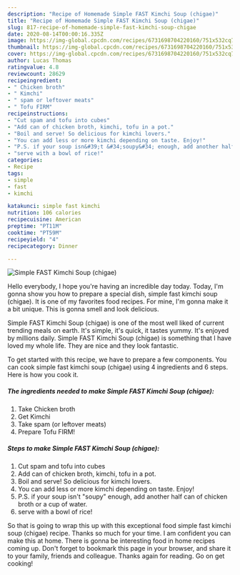 ```yaml
---
description: "Recipe of Homemade Simple FAST Kimchi Soup (chigae)"
title: "Recipe of Homemade Simple FAST Kimchi Soup (chigae)"
slug: 817-recipe-of-homemade-simple-fast-kimchi-soup-chigae
date: 2020-08-14T00:00:16.335Z
image: https://img-global.cpcdn.com/recipes/6731698704220160/751x532cq70/simple-fast-kimchi-soup-chigae-recipe-main-photo.jpg
thumbnail: https://img-global.cpcdn.com/recipes/6731698704220160/751x532cq70/simple-fast-kimchi-soup-chigae-recipe-main-photo.jpg
cover: https://img-global.cpcdn.com/recipes/6731698704220160/751x532cq70/simple-fast-kimchi-soup-chigae-recipe-main-photo.jpg
author: Lucas Thomas
ratingvalue: 4.8
reviewcount: 28629
recipeingredient:
- " Chicken broth"
- " Kimchi"
- " spam or leftover meats"
- " Tofu FIRM"
recipeinstructions:
- "Cut spam and tofu into cubes"
- "Add can of chicken broth, kimchi, tofu in a pot."
- "Boil and serve! So delicious for kimchi lovers."
- "You can add less or more kimchi depending on taste. Enjoy!"
- "P.S. if your soup isn&#39;t &#34;soupy&#34; enough, add another half can of chicken broth or a cup of water."
- "serve with a bowl of rice!"
categories:
- Recipe
tags:
- simple
- fast
- kimchi

katakunci: simple fast kimchi 
nutrition: 106 calories
recipecuisine: American
preptime: "PT11M"
cooktime: "PT59M"
recipeyield: "4"
recipecategory: Dinner

---
```



![Simple FAST Kimchi Soup (chigae)](https://img-global.cpcdn.com/recipes/6731698704220160/751x532cq70/simple-fast-kimchi-soup-chigae-recipe-main-photo.jpg)

Hello everybody, I hope you're having an incredible day today. Today, I'm gonna show you how to prepare a special dish, simple fast kimchi soup (chigae). It is one of my favorites food recipes. For mine, I'm gonna make it a bit unique. This is gonna smell and look delicious.



Simple FAST Kimchi Soup (chigae) is one of the most well liked of current trending meals on earth. It's simple, it's quick, it tastes yummy. It's enjoyed by millions daily. Simple FAST Kimchi Soup (chigae) is something that I have loved my whole life. They are nice and they look fantastic.


To get started with this recipe, we have to prepare a few components. You can cook simple fast kimchi soup (chigae) using 4 ingredients and 6 steps. Here is how you cook it.

<!--inarticleads1-->

##### The ingredients needed to make Simple FAST Kimchi Soup (chigae):

1. Take  Chicken broth
1. Get  Kimchi
1. Take  spam (or leftover meats)
1. Prepare  Tofu FIRM!




<!--inarticleads2-->

##### Steps to make Simple FAST Kimchi Soup (chigae):

1. Cut spam and tofu into cubes
1. Add can of chicken broth, kimchi, tofu in a pot.
1. Boil and serve! So delicious for kimchi lovers.
1. You can add less or more kimchi depending on taste. Enjoy!
1. P.S. if your soup isn&#39;t &#34;soupy&#34; enough, add another half can of chicken broth or a cup of water.
1. serve with a bowl of rice!




So that is going to wrap this up with this exceptional food simple fast kimchi soup (chigae) recipe. Thanks so much for your time. I am confident you can make this at home. There is gonna be interesting food in home recipes coming up. Don't forget to bookmark this page in your browser, and share it to your family, friends and colleague. Thanks again for reading. Go on get cooking!
